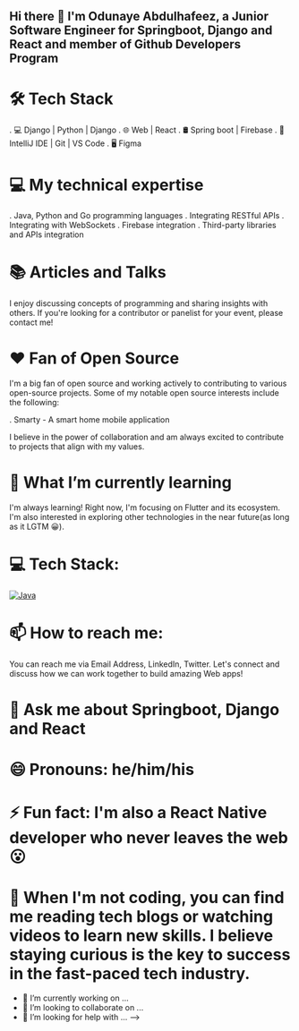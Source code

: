 ## Hi there 👋 I'm Odunaye Abdulhafeez, a Junior Software Engineer for Springboot, Django and React and member of Github Developers Program


# 🛠 Tech Stack
. 💻 Django | Python | Django
. 🌐 Web | React
. 🛢  Spring boot | Firebase
. 🔧 IntelliJ IDE | Git | VS Code
. 🖥  Figma 


# 💻  My technical expertise
. Java, Python and Go programming languages
. Integrating RESTful APIs
. Integrating with WebSockets
. Firebase integration
. Third-party libraries and APIs integration

# 📚 Articles and Talks
I enjoy discussing concepts of programming and sharing insights with others. If you're looking for a contributor or panelist for your event, please contact me!

# ❤️ Fan of Open Source
I'm a big fan of open source and working actively to contributing to various open-source projects. Some of my notable open source interests include the following:

. Smarty - A smart home mobile application

I believe in the power of collaboration and am always excited to contribute to projects that align with my values.


# 🌱 What I’m currently learning
I'm always learning! Right now, I'm focusing on Flutter and its ecosystem. I'm also interested in exploring other technologies in the near future(as long as it LGTM 😀).

# 💻 Tech Stack:
<a href='https://github.com/Hafeezco75' target="_blank"><img alt='Java' src='https://img.shields.io/badge/Java-100000?style=flat-square&logo=Java&logoColor=6437C8&labelColor=006400&color=0000C8'/></a>


# 📫 How to reach me:
You can reach me via Email Address, LinkedIn, Twitter. Let's connect and discuss how we can work together to build amazing Web apps!

# 💬 Ask me about Springboot, Django and React

# 😄 Pronouns: he/him/his

# ⚡ Fun fact: I'm also a React Native developer who never leaves the web 😮

# 🌱 When I'm not coding, you can find me reading tech blogs or watching videos to learn new skills. I believe staying curious is the key to success in the fast-paced tech industry.



- 🔭 I’m currently working on ...
- 👯 I’m looking to collaborate on ...
- 🤔 I’m looking for help with ...
-->
